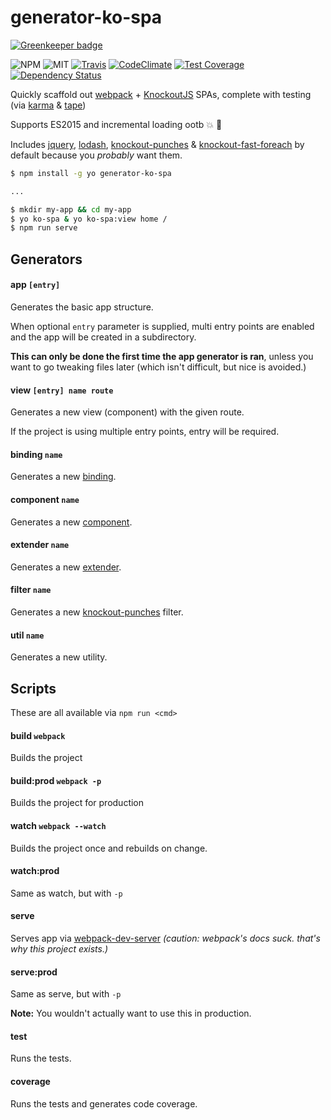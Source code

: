 # generator-ko-spa

[![Greenkeeper badge](https://badges.greenkeeper.io/caseyWebb/generator-ko-spa.svg)](https://greenkeeper.io/)

![NPM](https://img.shields.io/npm/v/generator-ko-spa.svg)
![MIT](https://img.shields.io/npm/l/generator-ko-spa.svg)
[![Travis](https://img.shields.io/travis/caseyWebb/generator-ko-spa.svg)](https://travis-ci.org/caseyWebb/generator-ko-spa)
[![CodeClimate](https://img.shields.io/codeclimate/github/caseyWebb/generator-ko-spa.svg)](https://codeclimate.com/github/caseyWebb/generator-ko-spa)
[![Test Coverage](https://img.shields.io/codeclimate/coverage/github/caseyWebb/generator-ko-spa.svg)](https://codeclimate.com/github/caseyWebb/generator-ko-spa/coverage)
[![Dependency Status](https://img.shields.io/david/caseyWebb/generator-ko-spa.svg)](https://david-dm.org/caseyWebb/generator-ko-spa)

Quickly scaffold out [webpack](https://github.com/webpack/webpack) + [KnockoutJS](http://knockoutjs.com/) SPAs, complete with testing (via [karma](https://github.com/karma-runner/karma) & [tape](https://github.com/substack/tape))

Supports ES2015 and incremental loading ootb :collision: :tada:

Includes [jquery](https://github.com/jquery/jquery), [lodash](https://github.com/lodash/lodash), [knockout-punches](http://mbest.github.io/knockout.punches/) & [knockout-fast-foreach](https://github.com/brianmhunt/knockout-fast-foreach) by default because you *probably* want them.

```bash
$ npm install -g yo generator-ko-spa

...

$ mkdir my-app && cd my-app
$ yo ko-spa & yo ko-spa:view home /
$ npm run serve
```

## Generators

#### app `[entry]`
  Generates the basic app structure.

  When optional `entry` parameter is supplied, multi entry points are enabled and
  the app will be created in a subdirectory.

  __This can only be done the first time the app generator is ran__, unless you
  want to go tweaking files later (which isn't difficult, but nice is avoided.)


#### view `[entry] name route`
  Generates a new view (component) with the given route.

  If the project is using multiple entry points, entry will be required.

#### binding `name`
  Generates a new [binding](http://knockoutjs.com/documentation/custom-bindings.html).

#### component `name`
  Generates a new [component](http://knockoutjs.com/documentation/component-binding.html).

#### extender `name`
  Generates a new [extender](http://knockoutjs.com/documentation/extenders.html).

#### filter `name`
  Generates a new [knockout-punches](http://mbest.github.io/knockout.punches/#text-filters) filter.

#### util `name`
  Generates a new utility.

## Scripts

These are all available via `npm run <cmd>`

#### build `webpack`
  Builds the project

#### build:prod `webpack -p`
  Builds the project for production

#### watch `webpack --watch`
  Builds the project once and rebuilds on change.

#### watch:prod
  Same as watch, but with `-p`

#### serve
  Serves app via [webpack-dev-server](https://webpack.github.io/docs/webpack-dev-server.html) *(caution: webpack's docs suck. that's why this project exists.)*

#### serve:prod
  Same as serve, but with `-p`
  
  __Note:__ You wouldn't actually want to use this in production.

#### test
  Runs the tests.

#### coverage
  Runs the tests and generates code coverage.
